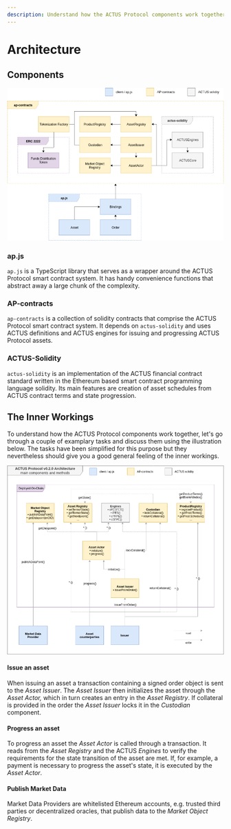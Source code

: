 ```yaml
---
description: Understand how the ACTUS Protocol components work together
---
```


# Architecture

## Components

![](.gitbook/assets/image%20%283%29.png)

### ap.js

`ap.js` is a TypeScript library that serves as a wrapper around the ACTUS Protocol smart contract system. It has handy convenience functions that abstract away a large chunk of the complexity.

### AP-contracts

`ap-contracts` is a collection of solidity contracts that comprise the ACTUS Protocol smart contract system. It depends on `actus-solidity` and uses ACTUS definitions and ACTUS engines for issuing and progressing ACTUS Protocol assets.

### ACTUS-Solidity

`actus-solidity` is an implementation of the ACTUS financial contract standard written in the Ethereum based smart contract programming language solidity. Its main features are creation of asset schedules from ACTUS contract terms and  state progression.

## The Inner Workings

To understand how the ACTUS Protocol components work together, let's go through a couple of examplary tasks and discuss them using the illustration below. The tasks have been simplified for this purpose but they nevertheless should give you a good general feeling of the inner workings.

![](.gitbook/assets/image%20%282%29.png)

#### Issue an asset

When issuing an asset a transaction containing a signed order object is sent to the _Asset Issuer_. The _Asset Issuer_ then initializes the asset through the _Asset Actor,_ which in turn creates an entry in the _Asset Registry_. If collateral is provided in the order the _Asset Issuer_ locks it in the _Custodian_ component.

#### Progress an asset

To progress an asset the _Asset Actor_ is called through a transaction. It reads from the _Asset Registry_ and the ACTUS _Engines_ to verify the requirements for the state transition of the asset are met. If, for example, a payment is necessary to progress the asset's state, it is executed by the _Asset Actor_.

#### Publish Market Data

Market Data Providers are whitelisted Ethereum accounts, e.g. trusted third parties or decentralized oracles, that publish data to the _Market Object Registry_.



